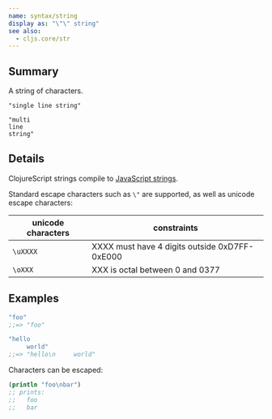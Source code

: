```yaml
---
name: syntax/string
display as: "\"\" string"
see also:
  - cljs.core/str
---
```


## Summary

A string of characters.

`"single line string"`

```
"multi
line
string"
```

## Details

ClojureScript strings compile to [JavaScript strings].

[JavaScript strings]:https://developer.mozilla.org/en-US/docs/Web/JavaScript/Reference/Global_Objects/String

Standard escape characters such as `\"` are supported, as well as unicode
escape characters:

| unicode characters  | constraints                                   |
|---------------------|-----------------------------------------------|
| `\uXXXX`            | XXXX must have 4 digits outside 0xD7FF-0xE000 |
| `\oXXX`             | XXX is octal between 0 and 0377               |

## Examples

```clj
"foo"
;;=> "foo"

"hello
     world"
;;=> "hello\n     world"
```

Characters can be escaped:

```clj
(println "foo\nbar")
;; prints:
;;   foo
;;   bar
```
